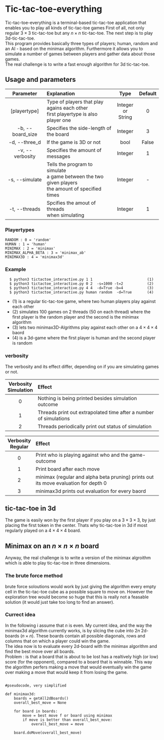 # Tic-tac-toe-everything

Tic-tac-toe-everything is a terminal-based tic-tac-toe application that enables you to play all kinds of tic-tac-toe games
First of all, not only regular $3 \times 3$ tic-tac-toe but any $n \times n$ tic-tac-toe. The next step is to play 3d-tic-tac-toe. <br>
This program provides basically three types of players; human, random and an AI - based on the minimax algorithm. Furthermore it allows you to simulate a number of games between players and gather data about those games. <br>
The real challenge is to write a fast enough algorithm for 3d tic-tac-toe.


## Usage and parameters

|Parameter | Explanation | Type | Default 
|:--:|:--|:--:|:--:|
|[playertype] | Type of players that play agains each other <br> first playertype is also player one | Integer <br> or String| 0
|-b, --board_size | Specifies the side-length of the board | Integer | 3
|-d, --three_d | If the game is 3D or not | bool | False
|-v, --verbosity | Specifies the amount of messages | Integer | 1
|-s, --simulate| Tells the program to simulate <br>a game between the two given players<br> the amount of specified times | Integer | -
|-t, --threads | Spcifies the amout of threads <br> when simulating | Integer | 1

### Playertypes

    RANDOM : 0 = 'random'
    HUMAN : 1 = 'human'
    MINIMAX : 2 = 'minimax'
    MINIMAX_ALPHA_BETA : 3 = 'minimax_ab'
    MINIMAX3D : 4 = 'minimax3d'

### Example 

```
  $ python3 tictactoe_interactive.py 1 1                         (1)
  $ python3 tictactoe_interactive.py 0 2  -s=1000 -t=2           (2)
  $ python3 tictactoe_interactive.py 4 4  -d=True -b=4           (3)
  $ python3 tictactoe_interactive.py human random  -d=True       (4)
```

- (1) is a regular tic-tac-toe game, where two human players play against each other
- (2) simulates 100 games on 2 threads (50 on each thread) where the first player is the random player and the second is the minimax algorithm
- (3) lets two minimax3D-Algrithms play against each other on a $4\times 4\times 4$ baord
- (4) is a 3d-game where the first player is human and the second player is random

### verbosity
The  verbosity and its effect differ, depending on if you are simulating games or not.

|Verbosity <br> Simulation| Effect|
|:-:|:-|
|0| Nothing is being printed besides simulation outcome
|1| Threads print out extrapolated time after a number of simulations
|2| Threads periodically print out status of simulation 

|Verbosity <br> Regular| Effect|
|:-:|:-|
|0| Print who is playing against who and the game-outcome|
|1| Print board after each move |
|2| minimax (regular and alpha beta pruning) prints out its move evaluation for depth 0 |
|3| minimax3d prints out evaluation for every baord |

## tic-tac-toe in 3d
The game is easily won by the first player if you play on a $3 \times 3 \times 3$, by just placing the first token in the center. 
Thats why tic-tac-toe in 3d if most regularly played on a $4 \times 4 \times 4$ board. <br>

## Minimax on an $n \times n \times n$ board
Anyway, the real challenge is to write a version of the minimax algroithm which is able to play tic-tac-toe in three dimensions.
### The brute force method
brute force soloutions would work by just giving the algorithm every empty cell in the tic-tac-toe cube as a possible square to move on. However the exploration tree would become so huge that this is really not a feasable solution (it would just take too long to find an answer).

### Currect idea
In the following i assume that $n$ is even.
My current idea, and the way the minimax3d algorithm currently works, is by slicing the cube into $2n$ 2d-boards ($n\times n$). These boards contain all possible diagonals, rows and columns that on which a player could win the game. <br>
The idea now is to evaluate every 2d-board with the minimax algorithm and find the best move over all boards. <br>
Problem : is that a board that is about to be lost has a realtively high (or low) score (for the opponent), compared to a board that is winnable. This way the  algorithm perfers making a move that would eventually win the game over making a move that would keep it from losing the game.

```

#pseudocode, very simplified 

def minimax3d:
    boards = getAll2dBoards()
    overall_best_move = None

    for board in boards:
        move = best move f or board using minimax
        if move is better than overall_best_move:
            overall_best_move = move
    
    board.doMove(overall_best_move)

```




